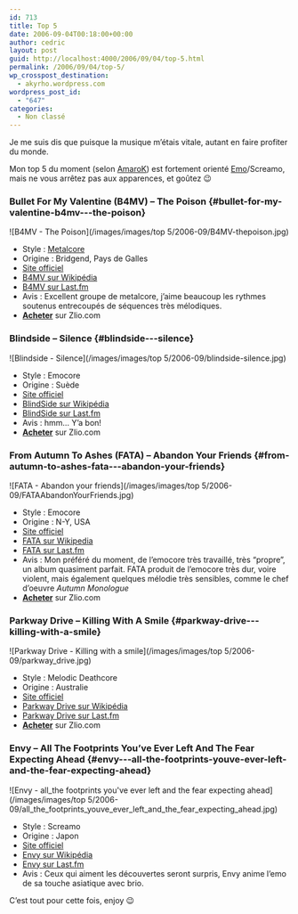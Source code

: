 ```yaml
---
id: 713
title: Top 5
date: 2006-09-04T00:18:00+00:00
author: cedric
layout: post
guid: http://localhost:4000/2006/09/04/top-5.html
permalink: /2006/09/04/top-5/
wp_crosspost_destination:
  - akyrho.wordpress.com
wordpress_post_id:
  - "647"
categories:
  - Non classé
---
```

Je me suis dis que puisque la musique m’étais vitale, autant en faire profiter du monde.

Mon top 5 du moment (selon [AmaroK](http://fr.wikipedia.org/wiki/Amarok_%28logiciel%29)) est fortement orienté [Emo](http://fr.wikipedia.org/wiki/Emo)/Screamo, mais ne vous arrêtez pas aux apparences, et goûtez 😉

### Bullet For My Valentine (B4MV) &#8211; The Poison {#bullet-for-my-valentine-b4mv---the-poison}

![B4MV - The Poison](/images/images/top 5/2006-09/B4MV-thepoison.jpg) 

  * Style : [Metalcore](http://fr.wikipedia.org/wiki/Metalcore)
  * Origine : Bridgend, Pays de Galles
  * [Site officiel](http://www.bulletformyvalentine1.com/)
  * [B4MV sur Wikipédia](http://fr.wikipedia.org/wiki/Bullet_for_my_valentine)
  * [B4MV sur Last.fm](http://www.last.fm/music/Bullet%20for%20my%20valentine)
  * Avis : Excellent groupe de metalcore, j’aime beaucoup les rythmes soutenus entrecoupés de séquences très mélodiques.
  * **[Acheter](http://hardcore.zlio.com/p1532382-The-Poison.html)** sur Zlio.com

### Blindside &#8211; Silence {#blindside---silence}

![Blindside - Silence](/images/images/top 5/2006-09/blindside-silence.jpg) 

  * Style : Emocore
  * Origine : Suède
  * [Site officiel](http://www.blindsideonline.com/)
  * [BlindSide sur Wikipédia](http://en.wikipedia.org/wiki/Blindside)
  * [BlindSide sur Last.fm](http://www.last.fm/music/Blindside/+wiki)
  * Avis : hmm… Y’a bon!
  * **[Acheter](http://hardcore.zlio.com/p1531427-Silence.html)** sur Zlio.com

### From Autumn To Ashes (FATA) &#8211; Abandon Your Friends {#from-autumn-to-ashes-fata---abandon-your-friends}

![FATA - Abandon your friends](/images/images/top 5/2006-09/FATAAbandonYourFriends.jpg) 

  * Style : Emocore
  * Origine : N-Y, USA
  * [Site officiel](http://www.fromautumntoashes.com/)
  * [FATA sur Wikipedia](http://fr.wikipedia.org/wiki/From_Autumn_To_Ashes)
  * [FATA sur Last.fm](http://www.last.fm/music/From%20autumn%20to%20ashes)
  * Avis : Mon préféré du moment, de l’emocore très travaillé, très “propre”, un album quasiment parfait. FATA produit de l’emocore très dur, voire violent, mais également quelques mélodie très sensibles, comme le chef d’oeuvre _Autumn Monologue_
  * **[Acheter](http://hardcore.zlio.com/p2000879-Abandon-Your-Friends.html)** sur Zlio.com

### Parkway Drive &#8211; Killing With A Smile {#parkway-drive---killing-with-a-smile}

![Parkway Drive - Killing with a smile](/images/images/top 5/2006-09/parkway_drive.jpg) 

  * Style : Melodic Deathcore
  * Origine : Australie
  * [Site officiel](http://parkwaydriverock.com/)
  * [Parkway Drive sur Wikipédia](http://en.wikipedia.org/wiki/Parkway_Drive)
  * [Parkway Drive sur Last.fm](http://www.last.fm/music/parkway%20drive)
  * **[Acheter](http://hardcore.zlio.com/Melodic-Deathcore-p2300336-Killing-with-a-Smile.html)** sur Zlio.com

### Envy &#8211; All The Footprints You’ve Ever Left And The Fear Expecting Ahead {#envy---all-the-footprints-youve-ever-left-and-the-fear-expecting-ahead}

![Envy - all_the footprints you've ever left and the fear expecting ahead](/images/images/top 5/2006-09/all_the_footprints_youve_ever_left_and_the_fear_expecting_ahead.jpg) 

  * Style : Screamo
  * Origine : Japon
  * [Site officiel](http://www.sonzairecords.com/envy.html)
  * [Envy sur Wikipédia](http://en.wikipedia.org/wiki/Envy_(band))
  * [Envy sur Last.fm](http://www.last.fm/music/Envy)
  * Avis : Ceux qui aiment les découvertes seront surpris, Envy anime l’emo de sa touche asiatique avec brio.

C’est tout pour cette fois, enjoy 😉